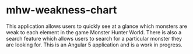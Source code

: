 # mhw-weakness-chart
This application allows users to quickly see at a glance which monsters are weak to each element in the game Monster Hunter World.  There is also a search feature which allows users to search for a particular monster they are looking for.  This is an Angular 5 application and is a work in progress.
